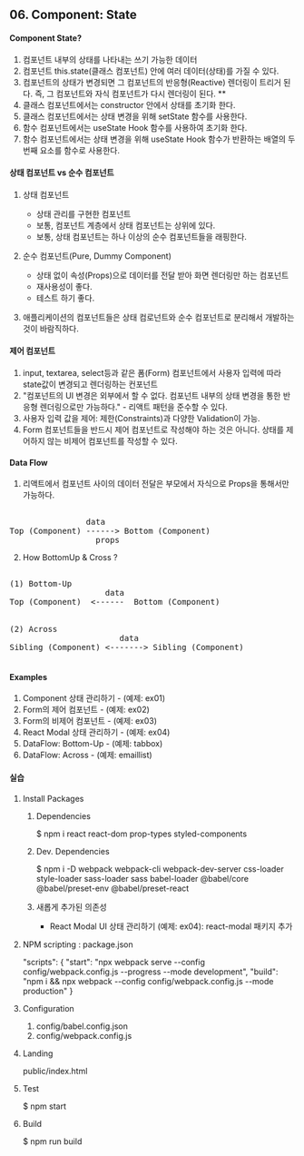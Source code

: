 ## 06. Component: State

#### Component State? 
1. 컴포넌트 내부의 상태를 나타내는 쓰기 가능한 데이터
2. 컴포넌트 this.state(클래스 컴포넌트) 안에 여러 데이터(상태)를 가질 수 있다.
3. 컴포넌트의 상태가 변경되면 그 컴포넌트의 반응형(Reactive) 렌더링이 트리거 된다. 즉, 그 컴포넌트와 자식 컴포넌트가 다시 렌더링이 된다. **
4. 클래스 컴포넌트에서는 constructor 안에서 상태를 초기화 한다.
5. 클래스 컴포넌트에서는 상태 변경을 위해 setState 함수를 사용한다.
6. 함수 컴포넌트에서는 useState Hook 함수를 사용하여 초기화 한다.
7. 함수 컴포넌트에서는 상태 변경을 위해 useState Hook 함수가 반환하는 배열의 두번째 요소를 함수로 사용한다.


#### 상태 컴포넌트 vs 순수 컴포넌트
1. 상태 컴포넌트
   
   - 상태 관리를 구현한 컴포넌트
   - 보통, 컴포넌트 계층에서 상태 컴포넌트는 상위에 있다.
   - 보통, 상태 컴포넌트는 하나 이상의 순수 컴포넌트들을 래핑한다.
   
2. 순수 컴포넌트(Pure, Dummy Component)

   - 상태 없이 속성(Props)으로 데이터를 전달 받아 화면 렌더링만 하는 컴포넌트
   - 재사용성이 좋다.
   - 테스트 하기 좋다.

3. 애플리케이션의 컴포넌트들은 상태 컴로넌트와 순수 컴포넌트로 분리해서 개발하는 것이 바람직하다.


#### 제어 컴포넌트
1. input, textarea, select등과 같은 폼(Form) 컴포넌트에서 사용자 입력에 따라 state값이 변경되고 렌더링하는 컨포넌트
2. "컴포넌트의 UI 변경은 외부에서 할 수 없다. 컴포넌트 내부의 상태 변경을 통한 반응형 렌더링으로만 가능하다." - 리액트 패턴을 준수할 수 있다.
3. 사용자 입력 값을 제어: 제한(Constraints)과 다양한 Validation이 가능.
4. Form 컴포넌트들을 반드시 제어 컴포넌트로 작성해야 하는 것은 아니다. 상태를 제어하지 않는 비제어 컴포넌트를 작성할 수 있다.


#### Data Flow
1. 리액트에서 컴포넌트 사이의 데이터 전달은 부모에서 자식으로 Props을 통해서만 가능하다.

<pre>   
                data
Top (Component) ------> Bottom (Component)
                  props
</pre>

2. How BottomUp & Cross ?

<pre>

(1) Bottom-Up
                    data
Top (Component)  <------  Bottom (Component)


(2) Across
                       data
Sibling (Component) <-------> Sibling (Component)    

</pre>    


#### Examples
1. Component 상태 관리하기 - (예제: ex01)
2. Form의 제어 컴포넌트 - (예제: ex02)
3. Form의 비제어 컴포넌트 - (예제: ex03)
4. React Modal 상태 관리하기 - (예제: ex04)
5. DataFlow: Bottom-Up - (예제: tabbox)
6. DataFlow: Across - (예제: emaillist) 


#### 실습
1. Install Packages
   
   1) Dependencies

        $ npm i react react-dom prop-types styled-components

   2) Dev. Dependencies
   
        $ npm i -D webpack webpack-cli webpack-dev-server css-loader style-loader sass-loader sass babel-loader @babel/core @babel/preset-env @babel/preset-react

   3) 새롭게 추가된 의존성
        - React Modal UI 상태 관리하기 (예제: ex04): react-modal 패키지 추가

2. NPM scripting : package.json

    "scripts": {
        "start": "npx webpack serve --config config/webpack.config.js --progress --mode development",
        "build": "npm i && npx webpack --config config/webpack.config.js --mode production"
    } 


3. Configuration

    1) config/babel.config.json
    2) config/webpack.config.js


4. Landing

    public/index.html


5. Test

    $ npm start


6. Build

    $ npm run build 

